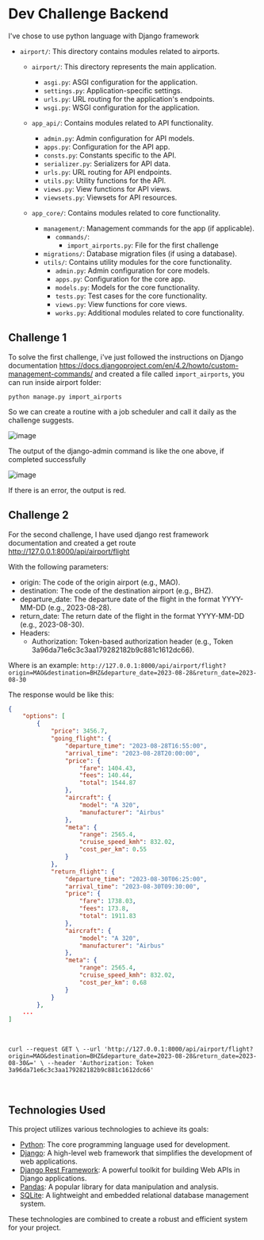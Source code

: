 # Dev Challenge Backend

I've chose to use python language with Django framework

- `airport/`: This directory contains modules related to airports.
    - `airport/`: This directory represents the main application.
        - `asgi.py`: ASGI configuration for the application.
        - `settings.py`: Application-specific settings.
        - `urls.py`: URL routing for the application's endpoints.
        - `wsgi.py`: WSGI configuration for the application.

    - `app_api/`: Contains modules related to API functionality.
      - `admin.py`: Admin configuration for API models.
      - `apps.py`: Configuration for the API app.
      - `consts.py`: Constants specific to the API.
      - `serializer.py`: Serializers for API data.
      - `urls.py`: URL routing for API endpoints.
      - `utils.py`: Utility functions for the API.
      - `views.py`: View functions for API views.
      - `viewsets.py`: Viewsets for API resources.
        
    - `app_core/`: Contains modules related to core functionality.
      - `management/`: Management commands for the app (if applicable).
        - `commands/`:
          - `import_airports.py`: File for the first challenge
      - `migrations/`: Database migration files (if using a database).
      - `utils/`: Contains utility modules for the core functionality.
        - `admin.py`: Admin configuration for core models.
        - `apps.py`: Configuration for the core app.
        - `models.py`: Models for the core functionality.
        - `tests.py`: Test cases for the core functionality.
        - `views.py`: View functions for core views.
        - `works.py`: Additional modules related to core functionality.


## Challenge 1
To solve the first challenge, i've just followed the instructions on Django documentation https://docs.djangoproject.com/en/4.2/howto/custom-management-commands/ and created a file called `import_airports`, you can run inside airport folder:

`python manage.py import_airports`

So we can create a routine with a job scheduler and call it daily as the challenge suggests.


![image](https://github.com/supertgo/amo-promo-dev-challenge/assets/47607913/49a8f229-8f4f-4800-9c9b-faada8bf088c)

The output of the django-admin command is like the one above, if completed successfully

![image](https://github.com/supertgo/amo-promo-dev-challenge/assets/47607913/35c0cd8d-da9a-4ee6-b53d-8f0d0ba7bb37)


If there is an error, the output is red.

## Challenge 2

For the second challenge, I have used django rest framework documentation and created a get route http://127.0.0.1:8000/api/airport/flight

With the following parameters:
  -  origin: The code of the origin airport (e.g., MAO).
  - destination: The code of the destination airport (e.g., BHZ).
  -  departure_date: The departure date of the flight in the format YYYY-MM-DD (e.g., 2023-08-28).
  - return_date: The return date of the flight in the format YYYY-MM-DD (e.g., 2023-08-30).
- Headers:
  - Authorization: Token-based authorization header (e.g., Token 3a96da71e6c3c3aa179282182b9c881c1612dc66).

Where is an example:
`http://127.0.0.1:8000/api/airport/flight?origin=MAO&destination=BHZ&departure_date=2023-08-28&return_date=2023-08-30`

The response would be like this:
```json
{
	"options": [
		{
			"price": 3456.7,
			"going_flight": {
				"departure_time": "2023-08-28T16:55:00",
				"arrival_time": "2023-08-28T20:00:00",
				"price": {
					"fare": 1404.43,
					"fees": 140.44,
					"total": 1544.87
				},
				"aircraft": {
					"model": "A 320",
					"manufacturer": "Airbus"
				},
				"meta": {
					"range": 2565.4,
					"cruise_speed_kmh": 832.02,
					"cost_per_km": 0.55
				}
			},
			"return_flight": {
				"departure_time": "2023-08-30T06:25:00",
				"arrival_time": "2023-08-30T09:30:00",
				"price": {
					"fare": 1738.03,
					"fees": 173.8,
					"total": 1911.83
				},
				"aircraft": {
					"model": "A 320",
					"manufacturer": "Airbus"
				},
				"meta": {
					"range": 2565.4,
					"cruise_speed_kmh": 832.02,
					"cost_per_km": 0.68
				}
			}
		},
    ...
]
```
  
<br>

`curl --request GET \
  --url 'http://127.0.0.1:8000/api/airport/flight?origin=MAO&destination=BHZ&departure_date=2023-08-28&return_date=2023-08-30&=' \
  --header 'Authorization: Token 3a96da71e6c3c3aa179282182b9c881c1612dc66'`
  
<br>

## Technologies Used

This project utilizes various technologies to achieve its goals:

- [Python](https://www.python.org/): The core programming language used for development.
- [Django](https://www.djangoproject.com/): A high-level web framework that simplifies the development of web applications.
- [Django Rest Framework](https://www.django-rest-framework.org/): A powerful toolkit for building Web APIs in Django applications.
- [Pandas](https://pandas.pydata.org/): A popular library for data manipulation and analysis.
- [SQLite](https://www.sqlite.org/index.html): A lightweight and embedded relational database management system.

These technologies are combined to create a robust and efficient system for your project.

